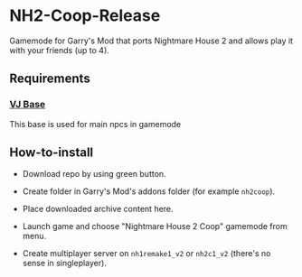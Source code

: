 # NH2-Coop-Release
 
Gamemode for Garry's Mod that ports Nightmare House 2 and allows play it with your friends (up to 4).

## Requirements

### [VJ Base](https://steamcommunity.com/workshop/filedetails/?id=131759821)
This base is used for main npcs in gamemode

## How-to-install

* Download repo by using green button.

* Create folder in Garry's Mod's addons folder (for example `nh2coop`).

* Place downloaded archive content here.

* Launch game and choose "Nightmare House 2 Coop" gamemode from menu.

* Create multiplayer server on `nh1remake1_v2` or `nh2c1_v2` (there's no sense in singleplayer).